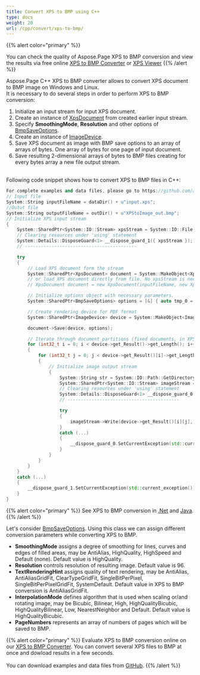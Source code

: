 ```yaml
---
title: Convert XPS to BMP using C++
type: docs
weight: 20
url: /cpp/convert/xps-to-bmp/
---
```


{{% alert color="primary" %}} 

You can check the quality of Aspose.Page XPS to BMP conversion and view the results via free online <a nofollow href="https://products.aspose.app/page/conversion/xps-to-bmp">XPS to BMP Converter</a>
or <a nofollow href="https://products.aspose.app/page/viewer/xps">XPS Viewer</a> {{% /alert %}}

Aspose.Page C++ XPS to BMP converter allows to convert XPS document to BMP image on Windows and Linux.
<br>It is necessary to do several steps in order to perform XPS to BMP conversion:
1. Initialize an input stream for input XPS document.
2. Create an instance of [XpsDocument](https://apireference.aspose.com/page/cpp/class/aspose.page.x_p_s.xps_document) from created earlier input stream.
4. Specify **SmoothingMode**, **Resolution** and other options of [BmpSaveOptions](https://apireference.aspose.com/page/cpp/class/aspose.page.x_p_s.presentation.image.bmp_save_options).
5. Create an instance of [ImageDevice](https://apireference.aspose.com/page/cpp/class/aspose.page.x_p_s.presentation.image.image_device).
6. Save XPS document as image with BMP save options to an array of arrays of bytes. One array of bytes for one page of input document.
7. Save resulting 2-dimensional arrays of bytes to BMP files creating for every bytes array a new file output stream.

<br>Following code snippet shows how to convert XPS to BMP files in C++:
<br>
```C++
For complete examples and data files, please go to https://github.com/aspose-page/Aspose.Page-for-C
// Input file
System::String inputFileName = dataDir() + u"input.xps";
//Outut file 
System::String outputFileName = outDir() + u"XPStoImage_out.bmp";
// Initialize XPS input stream
{
	System::SharedPtr<System::IO::Stream> xpsStream = System::IO::File::Open(inputFileName, System::IO::FileMode::Open, System::IO::FileAccess::Read);
	// Clearing resources under 'using' statement
	System::Details::DisposeGuard<1> __dispose_guard_1({ xpsStream });
	// ------------------------------------------

	try
	{
		// Load XPS document form the stream
		System::SharedPtr<XpsDocument> document = System::MakeObject<XpsDocument>(xpsStream, System::MakeObject<XpsLoadOptions>());
		// or load XPS document directly from file. No xpsStream is needed then.
		// XpsDocument document = new XpsDocument(inputFileName, new XpsLoadOptions());

		// Initialize options object with necessary parameters.
		System::SharedPtr<BmpSaveOptions> options = [&] { auto tmp_0 = System::MakeObject<BmpSaveOptions>(); tmp_0->set_SmoothingMode(System::Drawing::Drawing2D::SmoothingMode::HighQuality); tmp_0->set_Resolution(300); tmp_0->set_PageNumbers(System::MakeArray<int32_t>({ 1, 2, 6 })); return tmp_0; }();

		// Create rendering device for PDF format
		System::SharedPtr<ImageDevice> device = System::MakeObject<ImageDevice>();

		document->Save(device, options);

		// Iterate through document partitions (fixed documents, in XPS terms)
		for (int32_t i = 0; i < device->get_Result()->get_Length(); i++)
		{
			for (int32_t j = 0; j < device->get_Result()[i]->get_Length(); j++)
			{
				// Initialize image output stream
				{
					System::String str = System::IO::Path::GetDirectoryName(outputFileName) + u"\\" + System::IO::Path::GetFileNameWithoutExtension(outputFileName) + u"_" + (i + 1) + u"_" + (j + 1) + System::IO::Path::GetExtension(outputFileName);
					System::SharedPtr<System::IO::Stream> imageStream = System::IO::File::Open(str, System::IO::FileMode::Create, System::IO::FileAccess::Write);
					// Clearing resources under 'using' statement
					System::Details::DisposeGuard<1> __dispose_guard_0({ imageStream });
					// ------------------------------------------

					try
					{
						imageStream->Write(device->get_Result()[i][j], 0, device->get_Result()[i][j]->get_Length());
					}
					catch (...)
					{
						__dispose_guard_0.SetCurrentException(std::current_exception());
					}
				}
			}
		}
	}
	catch (...)
	{
		__dispose_guard_1.SetCurrentException(std::current_exception());
	}
}
```
{{% alert color="primary" %}}
See XPS to BMP conversion in [.Net](/page/net/convert/xps-to-bmp/) and [Java](/page/java/convert/xps-to-bmp/).
{{% /alert %}}

Let's consider [BmpSaveOptions](https://apireference.aspose.com/page/cpp/class/aspose.page.x_p_s.presentation.image.bmp_save_options). Using this class we can assign different conversion parameters while converting XPS to BMP.
<br>
- **SmoothingMode** assigns a degree of smoothing for lines, curves and edges of filled areas, may be AntiAlias, HighQuality, HighSpeed and Default (none). Default value is HighQuality.
- **Resolution** controls resolution of resulting image. Default value is 96.
- **TextRenderingHint** assigns quality of text rendering, may be AntiAlias, AntiAliasGridFit, ClearTypeGridFit, SingleBitPerPixel, SingleBitPerPixelGridFit, SystemDefault. Default value in XPS to BMP conversion is AntiAliasGridFit.
- **InterpolationMode** defines algorithm that is used when scaling or/and rotating image, may be Bicubic, Bilinear, High, HighQualityBicubic, HighQualityBilinear, Low, NearestNeighbor and Default. Default value is HighQualityBicubic.
- **PageNumbers** represents an array of numbers of pages which will be saved to BMP.

{{% alert color="primary" %}} 
Evaluate XPS to BMP conversion online on our <a nofollow href="https://products.aspose.app/page/conversion/xps-to-bmp">XPS to BMP Converter</a>. You can convert several XPS files to BMP at once and dowload results in a few seconds.
<br>
<br>
You can download examples and data files from [GitHub](https://github.com/aspose-page/Aspose.Page-for-C). {{% /alert %}} 
